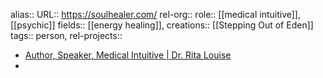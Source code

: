alias::
URL:: https://soulhealer.com/
rel-org::
role:: [[medical intuitive]], [[psychic]]
fields:: [[energy healing]],
creations:: [[Stepping Out of Eden]]
tags:: person,
rel-projects::

- [Author, Speaker, Medical Intuitive | Dr. Rita Louise](https://soulhealer.com/)
-
